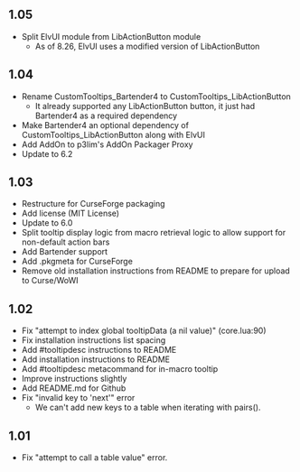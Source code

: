 ## 1.05
- Split ElvUI module from LibActionButton module
	- As of 8.26, ElvUI uses a modified version of LibActionButton

## 1.04
- Rename CustomTooltips_Bartender4 to CustomTooltips_LibActionButton
    - It already supported any LibActionButton button, it just had Bartender4 as a required dependency
- Make Bartender4 an optional dependency of CustomTooltips_LibActionButton along with ElvUI
- Add AddOn to p3lim's AddOn Packager Proxy
- Update to 6.2

## 1.03
- Restructure for CurseForge packaging
- Add license (MIT License)
- Update to 6.0
- Split tooltip display logic from macro retrieval logic to allow support for non-default action bars
- Add Bartender support
- Add .pkgmeta for CurseForge
- Remove old installation instructions from README to prepare for upload to Curse/WoWI

## 1.02
- Fix "attempt to index global tooltipData (a nil value)" (core.lua:90)
- Fix installation instructions list spacing
- Add #tooltipdesc instructions to README
- Add installation instructions to README
- Add #tooltipdesc metacommand for in-macro tooltip
- Improve instructions slightly
- Add README.md for Github
- Fix "invalid key to 'next'" error
    - We can't add new keys to a table when iterating with pairs().

## 1.01
- Fix "attempt to call a table value" error.